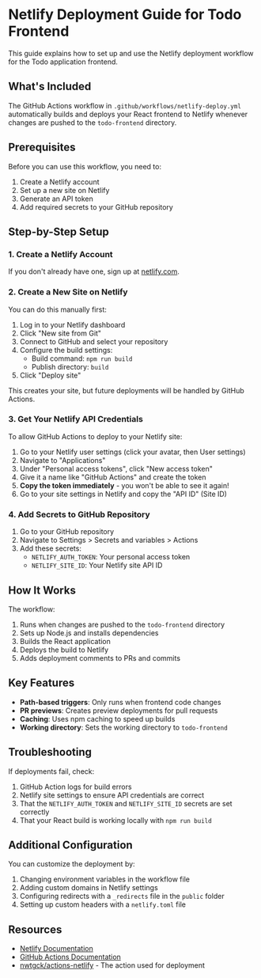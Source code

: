 # Netlify Deployment Guide for Todo Frontend

This guide explains how to set up and use the Netlify deployment workflow for the Todo application frontend.

## What's Included

The GitHub Actions workflow in `.github/workflows/netlify-deploy.yml` automatically builds and deploys your React frontend to Netlify whenever changes are pushed to the `todo-frontend` directory.

## Prerequisites

Before you can use this workflow, you need to:

1. Create a Netlify account
2. Set up a new site on Netlify
3. Generate an API token
4. Add required secrets to your GitHub repository

## Step-by-Step Setup

### 1. Create a Netlify Account

If you don't already have one, sign up at [netlify.com](https://www.netlify.com/).

### 2. Create a New Site on Netlify

You can do this manually first:

1. Log in to your Netlify dashboard
2. Click "New site from Git"
3. Connect to GitHub and select your repository
4. Configure the build settings:
   - Build command: `npm run build`
   - Publish directory: `build`
5. Click "Deploy site"

This creates your site, but future deployments will be handled by GitHub Actions.

### 3. Get Your Netlify API Credentials

To allow GitHub Actions to deploy to your Netlify site:

1. Go to your Netlify user settings (click your avatar, then User settings)
2. Navigate to "Applications"
3. Under "Personal access tokens", click "New access token"
4. Give it a name like "GitHub Actions" and create the token
5. **Copy the token immediately** - you won't be able to see it again!
6. Go to your site settings in Netlify and copy the "API ID" (Site ID)

### 4. Add Secrets to GitHub Repository

1. Go to your GitHub repository
2. Navigate to Settings > Secrets and variables > Actions
3. Add these secrets:
   - `NETLIFY_AUTH_TOKEN`: Your personal access token
   - `NETLIFY_SITE_ID`: Your Netlify site API ID

## How It Works

The workflow:

1. Runs when changes are pushed to the `todo-frontend` directory
2. Sets up Node.js and installs dependencies
3. Builds the React application
4. Deploys the build to Netlify
5. Adds deployment comments to PRs and commits

## Key Features

- **Path-based triggers**: Only runs when frontend code changes
- **PR previews**: Creates preview deployments for pull requests
- **Caching**: Uses npm caching to speed up builds
- **Working directory**: Sets the working directory to `todo-frontend`

## Troubleshooting

If deployments fail, check:

1. GitHub Action logs for build errors
2. Netlify site settings to ensure API credentials are correct
3. That the `NETLIFY_AUTH_TOKEN` and `NETLIFY_SITE_ID` secrets are set correctly
4. That your React build is working locally with `npm run build`

## Additional Configuration

You can customize the deployment by:

1. Changing environment variables in the workflow file
2. Adding custom domains in Netlify settings
3. Configuring redirects with a `_redirects` file in the `public` folder
4. Setting up custom headers with a `netlify.toml` file

## Resources

- [Netlify Documentation](https://docs.netlify.com/)
- [GitHub Actions Documentation](https://docs.github.com/en/actions)
- [nwtgck/actions-netlify](https://github.com/nwtgck/actions-netlify) - The action used for deployment
